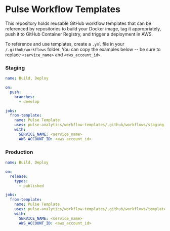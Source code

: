 # Pulse Workflow Templates

This repository holds reusable GitHub workflow templates that can be referenced by repositories to build your Docker image, tag it appropriately, push it to GitHub Container Registry, and trigger a deployment in AWS.

To reference and use templates, create a `.yml` file in your `/.github/workflows` folder. You can copy the examples below -- be sure to replace `<service_name>` and `<aws_account_id>`. 

### Staging
```yml
name: Build, Deploy

on:
  push:
    branches:
      - develop

jobs:
  from-template:
    name: Pulse Template
    uses: pulse-analytics/workflow-templates/.github/workflows/staging.yml@main
    with:
      SERVICE_NAME: <service_name>
      AWS_ACCOUNT_ID: <aws_account_id>
```

### Production
```yml
name: Build, Deploy

on:
  release:
    types: 
      - published

jobs:
  from-template:
    name: Pulse Template
    uses: pulse-analytics/workflow-templates/.github/workflows/template.yml@main
    with:
      SERVICE_NAME: <service_name>
      AWS_ACCOUNT_ID: <aws_account_id>
```